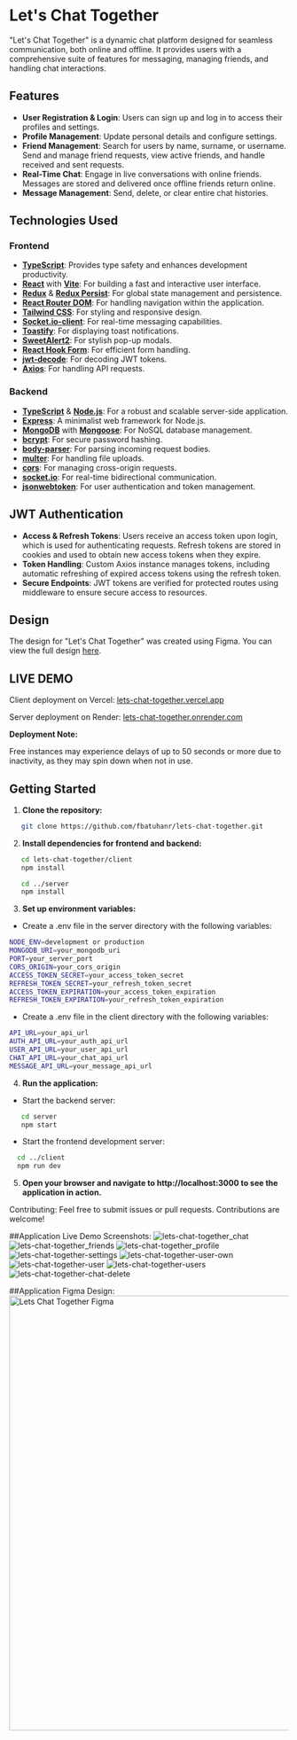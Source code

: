 # Let's Chat Together

"Let's Chat Together" is a dynamic chat platform designed for seamless communication, both online and offline. It provides users with a comprehensive suite of features for messaging, managing friends, and handling chat interactions.

## Features

- **User Registration & Login**: Users can sign up and log in to access their profiles and settings.
- **Profile Management**: Update personal details and configure settings.
- **Friend Management**: Search for users by name, surname, or username. Send and manage friend requests, view active friends, and handle received and sent requests.
- **Real-Time Chat**: Engage in live conversations with online friends. Messages are stored and delivered once offline friends return online.
- **Message Management**: Send, delete, or clear entire chat histories.

## Technologies Used

### Frontend

- **[TypeScript](https://www.typescriptlang.org/)**: Provides type safety and enhances development productivity.
- **[React](https://reactjs.org/)** with **[Vite](https://vitejs.dev/)**: For building a fast and interactive user interface.
- **[Redux](https://redux.js.org/)** & **[Redux Persist](https://github.com/rt2zz/redux-persist)**: For global state management and persistence.
- **[React Router DOM](https://reactrouter.com/)**: For handling navigation within the application.
- **[Tailwind CSS](https://tailwindcss.com/)**: For styling and responsive design.
- **[Socket.io-client](https://socket.io/docs/v4/client-api/)**: For real-time messaging capabilities.
- **[Toastify](https://fkhadra.github.io/react-toastify/)**: For displaying toast notifications.
- **[SweetAlert2](https://sweetalert2.github.io/)**: For stylish pop-up modals.
- **[React Hook Form](https://react-hook-form.com/)**: For efficient form handling.
- **[jwt-decode](https://www.npmjs.com/package/jwt-decode)**: For decoding JWT tokens.
- **[Axios](https://axios-http.com/)**: For handling API requests.

### Backend

- **[TypeScript](https://www.typescriptlang.org/)** & **[Node.js](https://nodejs.org/)**: For a robust and scalable server-side application.
- **[Express](https://expressjs.com/)**: A minimalist web framework for Node.js.
- **[MongoDB](https://www.mongodb.com/)** with **[Mongoose](https://mongoosejs.com/)**: For NoSQL database management.
- **[bcrypt](https://www.npmjs.com/package/bcrypt)**: For secure password hashing.
- **[body-parser](https://www.npmjs.com/package/body-parser)**: For parsing incoming request bodies.
- **[multer](https://www.npmjs.com/package/multer)**: For handling file uploads.
- **[cors](https://www.npmjs.com/package/cors)**: For managing cross-origin requests.
- **[socket.io](https://socket.io/)**: For real-time bidirectional communication.
- **[jsonwebtoken](https://www.npmjs.com/package/jsonwebtoken)**: For user authentication and token management.

## JWT Authentication

- **Access & Refresh Tokens**: Users receive an access token upon login, which is used for authenticating requests. Refresh tokens are stored in cookies and used to obtain new access tokens when they expire.
- **Token Handling**: Custom Axios instance manages tokens, including automatic refreshing of expired access tokens using the refresh token.
- **Secure Endpoints**: JWT tokens are verified for protected routes using middleware to ensure secure access to resources.

## Design

The design for "Let's Chat Together" was created using Figma. You can view the full design [here](https://www.figma.com/design/hQqZzp9YHbtrdf8cFZq9an/Lets-Chat-Together---Design?node-id=0-1&t=XTE8czVsFzN4qNlX-1).

## LIVE DEMO
Client deployment on Vercel: [lets-chat-together.vercel.app](https://lets-chat-together.vercel.app) 

Server deployment on Render: [lets-chat-together.onrender.com](https://lets-chat-together.onrender.com) 

**Deployment Note:**  

Free instances may experience delays of up to 50 seconds or more due to inactivity, as they may spin down when not in use.

## Getting Started

1. **Clone the repository:**
   
```bash
   git clone https://github.com/fbatuhanr/lets-chat-together.git
```

2. **Install dependencies for frontend and backend:**

```bash
   cd lets-chat-together/client
   npm install
```
   
```bash
   cd ../server
   npm install
```
   
3. **Set up environment variables:**
   
- Create a .env file in the server directory with the following variables:
```bash
NODE_ENV=development or production
MONGODB_URI=your_mongodb_uri
PORT=your_server_port
CORS_ORIGIN=your_cors_origin
ACCESS_TOKEN_SECRET=your_access_token_secret
REFRESH_TOKEN_SECRET=your_refresh_token_secret
ACCESS_TOKEN_EXPIRATION=your_access_token_expiration
REFRESH_TOKEN_EXPIRATION=your_refresh_token_expiration
```
- Create a .env file in the client directory with the following variables:
```bash
API_URL=your_api_url
AUTH_API_URL=your_auth_api_url
USER_API_URL=your_user_api_url
CHAT_API_URL=your_chat_api_url
MESSAGE_API_URL=your_message_api_url
```

4. **Run the application:**

- Start the backend server:
```bash
   cd server
   npm start
```

- Start the frontend development server:
```bash
  cd ../client
  npm run dev
```

5. **Open your browser and navigate to http://localhost:3000 to see the application in action.**

Contributing:
Feel free to submit issues or pull requests. Contributions are welcome!

##Application Live Demo Screenshots:
![lets-chat-together_chat](https://github.com/user-attachments/assets/6e527f00-975f-496d-801c-a59f56375f46)
![lets-chat-together_friends](https://github.com/user-attachments/assets/3563a48f-d541-4af9-a0aa-198c2c39b66b)
![lets-chat-together_profile](https://github.com/user-attachments/assets/a158cc99-ac8b-4e5d-a829-023468221492)
![lets-chat-together-settings](https://github.com/user-attachments/assets/bb3be8d6-df74-4405-9ed9-b6ea01e468d3)
![lets-chat-together-user-own](https://github.com/user-attachments/assets/b2a89dc9-8eed-40b1-b8c7-2cc25f9a3277)
![lets-chat-together-user](https://github.com/user-attachments/assets/4713b11f-b1af-444c-8953-a44886c43725)
![lets-chat-together-users](https://github.com/user-attachments/assets/d1ceb965-dda9-42be-b571-444419ade368)
![lets-chat-together-chat-delete](https://github.com/user-attachments/assets/1dee923a-571b-469d-bd33-844bd1356a78)

##Application Figma Design:
<img width="785" alt="Lets Chat Together Figma" src="https://github.com/user-attachments/assets/ad7632be-3a0c-415a-a5c6-dfa677cdaf02">

